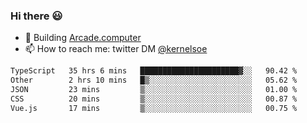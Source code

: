 ### Hi there 😃

- 🔨 Building [Arcade.computer](https://arcade.computer)
- 📫 How to reach me: twitter DM [@kernelsoe](https://twitter.com/kernelsoe)

<!--START_SECTION:waka-->

```txt
TypeScript   35 hrs 6 mins   ██████████████████████▓░░   90.42 %
Other        2 hrs 10 mins   █▒░░░░░░░░░░░░░░░░░░░░░░░   05.62 %
JSON         23 mins         ▒░░░░░░░░░░░░░░░░░░░░░░░░   01.00 %
CSS          20 mins         ▒░░░░░░░░░░░░░░░░░░░░░░░░   00.87 %
Vue.js       17 mins         ▒░░░░░░░░░░░░░░░░░░░░░░░░   00.75 %
```

<!--END_SECTION:waka-->
